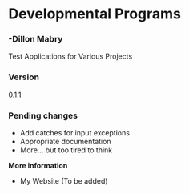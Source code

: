 # Developmental Programs
### -Dillon Mabry

Test Applications for Various Projects


### Version
0.1.1




### Pending changes
- Add catches for input exceptions
- Appropriate documentation
- More... but too tired to think



**More information**

- My Website (To be added)

